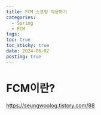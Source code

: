 ```yaml
---
title: FCM 스프링 적용하기
categories:
  - Spring
  - FCM
tags: 
toc: true
toc_sticky: true
date: 2024-06-02
posting: true
---
```

# FCM이란? 

https://seungwoolog.tistory.com/88

